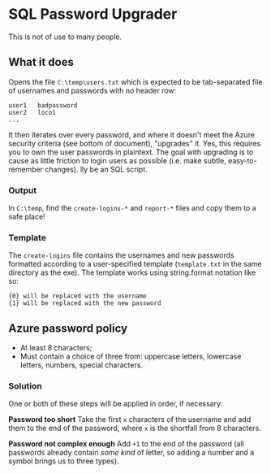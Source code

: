 # SQL Password Upgrader

This is not of use to many people.

## What it does

Opens the file `C:\temp\users.txt` which is expected to be tab-separated file of usernames and passwords with no header row:

	user1	badpassword
	user2	loco1
	...

It then iterates over every password, and where it doesn't meet the Azure security criteria (see bottom of document), "upgrades" it. Yes, this requires you to own the user passwords in plaintext. The goal with upgrading is to cause as little friction to login users as possible (i.e. make subtle, easy-to-remember changes).
lly be an SQL script.

### Output 

In `C:\temp`, find the `create-logins-*` and `report-*` files and copy them to a safe place!

### Template

The `create-logins` file contains the usernames and new passwords formatted according to a user-specified template (`template.txt` in the same directory as the exe). The template works using string.format notation like so:

	{0} will be replaced with the username
	{1} will be replaced with the new password

## Azure password policy

 * At least 8 characters;
 * Must contain a choice of three from: uppercase letters, lowercase letters, numbers, special characters.

### Solution

One or both of these steps will be applied in order, if necessary:

**Password too short**
Take the first `x` characters of the username and add them to the end of the password, where `x` is the shortfall from 8 characters.

**Password not complex enough**
Add `+1` to the end of the password (all passwords already contain *some kind* of letter, so adding a number and a symbol brings us to three types).
